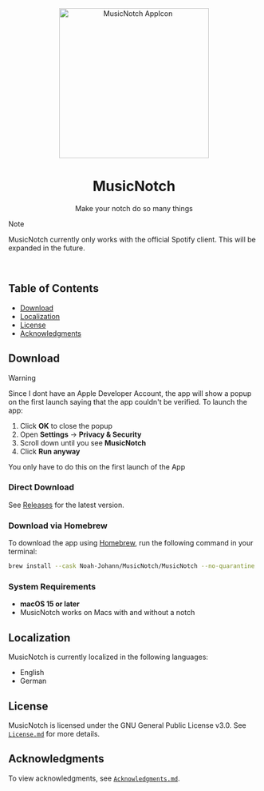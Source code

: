 <div align="center">
  <a href="https://github.com/Noah-Johann/MusicNotch/releases/latest/download/MusicNotch.dmg">
    <img src="assets/MusicNotch_AppIcon.png" width="300" alt="MusicNotch AppIcon">
  </a>

  <h1 align="center">MusicNotch</h1>
  <p align="center">Make your notch do so many things</p>
</div>

> [!NOTE]
> MusicNotch currently only works with the official Spotify client. This will be expanded in the future.

<br/>

## Table of Contents

*   [Download](#download)
*   [Localization](#localization)
*   [License](#license)
*   [Acknowledgments](#acknowledgments)

## Download

> [!WARNING]
> Since I dont have an Apple Developer Account, the app will show a popup on the first launch saying that the app couldn't be verified. To launch the app:
> 
> 1.  Click **OK** to close the popup
> 2.  Open **Settings** -> **Privacy & Security**
> 3.  Scroll down until you see **MusicNotch**
> 4.  Click **Run anyway**
> 
> You only have to do this on the first launch of the App


### Direct Download

See [Releases](https://github.com/Noah-Johann/MusicNotch/releases) for the latest version.


### Download via Homebrew

To download the app using [Homebrew](https://brew.sh), run the following command in your terminal:

```bash
brew install --cask Noah-Johann/MusicNotch/MusicNotch --no-quarantine
```

### System Requirements
- **macOS 15 or later**
- MusicNotch works on Macs with and without a notch


## Localization
MusicNotch is currently localized in the following languages:
* English
* German

  
## License
MusicNotch is licensed under the GNU General Public License v3.0. See [`License.md`](/LICENSE) for more details.

## Acknowledgments
To view acknowledgments, see [`Acknowledgments.md`](/Acknowledgments.md).
